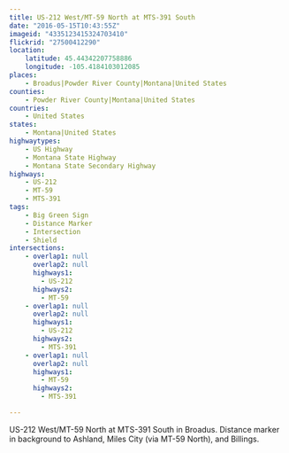 ```yaml
---
title: US-212 West/MT-59 North at MTS-391 South
date: "2016-05-15T10:43:55Z"
imageid: "4335123415324703410"
flickrid: "27500412290"
location:
    latitude: 45.44342207758886
    longitude: -105.4184103012085
places:
    - Broadus|Powder River County|Montana|United States
counties:
    - Powder River County|Montana|United States
countries:
    - United States
states:
    - Montana|United States
highwaytypes:
    - US Highway
    - Montana State Highway
    - Montana State Secondary Highway
highways:
    - US-212
    - MT-59
    - MTS-391
tags:
    - Big Green Sign
    - Distance Marker
    - Intersection
    - Shield
intersections:
    - overlap1: null
      overlap2: null
      highways1:
        - US-212
      highways2:
        - MT-59
    - overlap1: null
      overlap2: null
      highways1:
        - US-212
      highways2:
        - MTS-391
    - overlap1: null
      overlap2: null
      highways1:
        - MT-59
      highways2:
        - MTS-391

---
```

US-212 West/MT-59 North at MTS-391 South in Broadus.  Distance marker in background to Ashland, Miles City (via MT-59 North), and Billings.